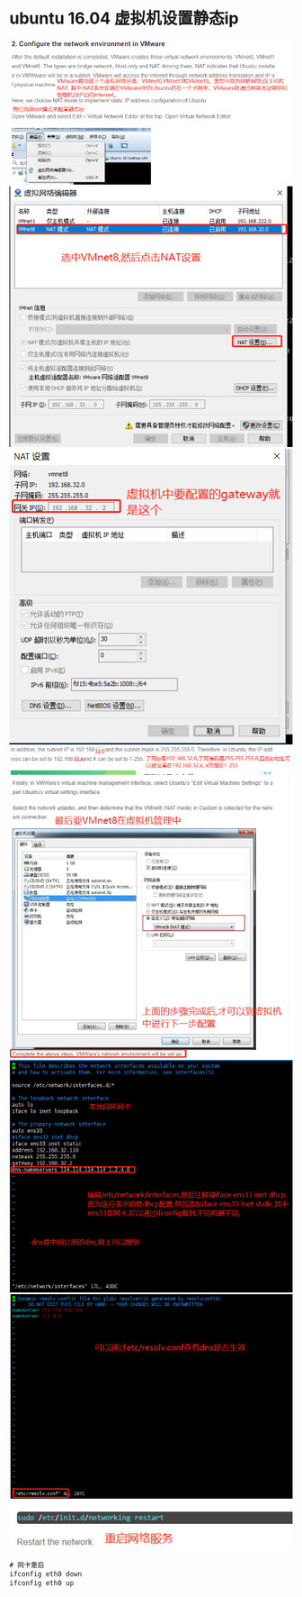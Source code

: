 # ubuntu 16.04 虚拟机设置静态ip

![](pics/ubuntu16-04-虚拟机配置静态ip01.png)
![](pics/ubuntu16-04-虚拟机配置静态ip02.png)
![](pics/ubuntu16-04-虚拟机配置静态ip03.png)
![](pics/ubuntu16-04-虚拟机配置静态ip04.png)
![](pics/ubuntu16-04-虚拟机配置静态ip05.png)
![](pics/ubuntu16-04-虚拟机配置静态ip06.png)
![](pics/ubuntu16-04-虚拟机配置静态ip07.png)
![](pics/ubuntu16-04-虚拟机配置静态ip08.png)

```shell script
# 网卡重启
ifconfig eth0 down
ifconfig eth0 up
```


